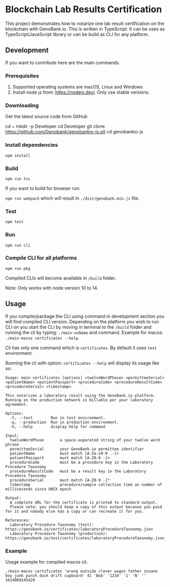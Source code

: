 # Blockchain Lab Results Certification

This project demonstrates how to notarize one lab result certification on the blockchain with GenoBank.io. This is written in TypeScript. It can be uses as TypeScript/JavaScript library or can be build as CLI for any platform.

## Development

If you want to contribute here are the main commands.

### Prerequisites

1. Supported operating systems are macOS, Linux and Windows
2. Install node js from: https://nodejs.dev/. Only use stable versions.

### Downloading

Get the latest source code from GitHub

cd ~
mkdir -p Developer
cd Developer
git clone https://github.com/Genobank/genobankio-js.git
cd genobankio-js

### Install dependencies 

`npm install`

### Build

`npm run tsc`

If you want to build for browser run:

`npm run webpack` which will result in `./dist/genobank.min.js` file.

### Test

`npm test`

### Run

`npm run cli`

### Compile CLI for all platforms

`npm run pkg`

Compiled CLIs will become available in `/build` folder.

Note: Only works with node version 10 to 14.

## Usage

If you compile/package the CLI using command in development section you will find compiled CLI version. Depending on the platform you wish to run CLI on you start the CLI by moving in terminal to the `/build` folder and running the cli by typing: `./main-osName` and command. Example for macos: `./main-macos certificates --help`.

Cli has only one command which is `certificates`. By default it uses `test` environment.

Running the cli with option: `certificates --help` will display its usage like so:

```
Usage: main certificates [options] <twelveWordPhase> <permitteeSerial> <patientName> <patientPassport> <procedureCode> <procedureResultCode> <procedureSerial> <timestamp>

This notarizes a laboratory result using the GenoBank.io platform. Running on the production network is billable per your laboratory agreement.

Options:
  -t, --test        Run in test environment.
  -p, --production  Run in production environment.
  -h, --help        display help for command

Input:
  twelveWordPhase       a space-separated string of your twelve word phrase
  permitteeSerial       your GenoBank.io permittee identifier
  patientName           must match [A-Za-z0-9 .-]+
  patientPassport       must match [A-Z0-9 -]+
  procedureCode         must be a procedure key in the Laboratory Procedure Taxonomy
  procedureResultCode   must be a result key in the Laboratory Procedure Taxonomy
  procedureSerial       must match [A-Z0-9 -]*
  timestamp             procedure/sample collection time as number of milliseconds since UNIX epoch

Output:
  A complete URL for the certificate is printed to standard output. 
  Please note: you should keep a copy of this output because you paid for it and nobody else has a copy or can recreate it for you.

References:
  Laboratory Procedure Taxonomy (test): https://genobank.io/certificates/laboratoryProcedureTaxonomy.json
  Laboratory Procedure Taxonomy (production): https://genobank.io/test/certificates/laboratoryProcedureTaxonomy.json

```

### Example

Usage example for compiled macos cli. 

```
./main-macos certificates 'wrong outside clever wagon father insane boy junk punch duck drift cupboard' 41 'Bob' '1234' '1' 'N' '' 1614069145429
```
